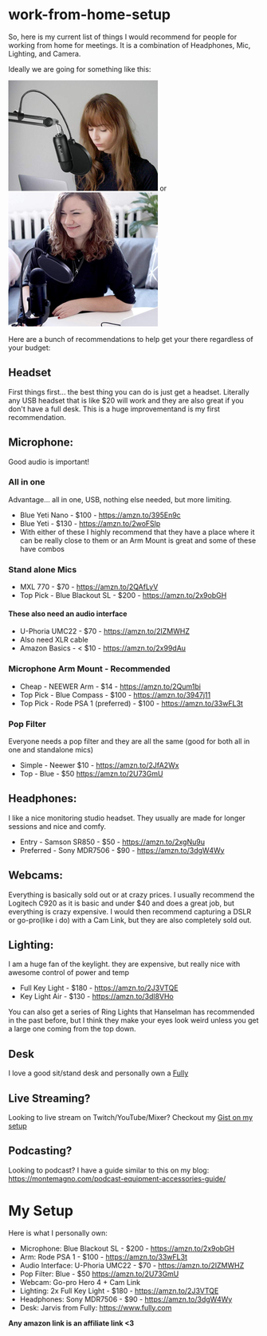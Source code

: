 # work-from-home-setup

So, here is my current list of things I would recommend for people for working from home for meetings. It is a combination of Headphones, Mic, Lighting, and Camera.

Ideally we are going for something like this:

![Mic setup with arm](mic1.png) or ![Mic setup on desk](mic2.png)

Here are a bunch of recommendations to help get your there regardless of your budget:

## Headset 
First things first... the best thing you can do is just get a headset. Literally any USB headset that is like $20 will work and they are also great if you don't have a full desk. This is a huge improvementand is my first recommendation.

## Microphone:
Good audio is important!
### All in one 
Advantage... all in one, USB, nothing else needed, but more limiting.

* Blue Yeti Nano - $100 - https://amzn.to/395En9c
* Blue Yeti - $130 - https://amzn.to/2woFSlp
* With either of these I highly recommend that they have a place where it can be really close to them or an Arm Mount is great and some of these have combos

### Stand alone Mics
* MXL 770 - $70 - https://amzn.to/2QAfLyV
* Top Pick - Blue Blackout SL - $200 - https://amzn.to/2x9obGH

#### These also need an audio interface
* U-Phoria UMC22 - $70 - https://amzn.to/2IZMWHZ
* Also need XLR cable
* Amazon Basics - < $10 - https://amzn.to/2x99dAu

### Microphone Arm Mount - Recommended
* Cheap - NEEWER Arm - $14 - https://amzn.to/2Qum1bi
* Top Pick - Blue Compass - $100 - https://amzn.to/3947j11
* Top Pick - Rode PSA 1 (preferred) - $100 - https://amzn.to/33wFL3t

### Pop Filter
Everyone needs a pop filter and they are all the same (good for both all in one and standalone mics)
* Simple - Neewer $10 - https://amzn.to/2JfA2Wx
* Top - Blue - $50 https://amzn.to/2U73GmU

## Headphones:
I like a nice monitoring studio headset. They usually are made for longer sessions and nice and comfy.
* Entry - Samson SR850 - $50 - https://amzn.to/2xgNu9u
* Preferred - Sony MDR7506 - $90 - https://amzn.to/3dgW4Wy

## Webcams:
Everything is basically sold out or at crazy prices. I usually recommend the Logitech C920 as it is basic and under $40 and does a great job, but everything is crazy expensive. I would then recommend capturing a DSLR or go-pro(like i do) with a Cam Link, but they are also completely sold out.

## Lighting:
I am a huge fan of the keylight. they are expensive, but really nice with awesome control of power and temp
* Full Key Light - $180 - https://amzn.to/2J3VTQE
* Key Light Air - $130 - https://amzn.to/3dl8VHo

You can also get a series of Ring Lights that Hanselman has recommended in the past before, but I think they make your eyes look weird unless you get a large one coming from the top down.

## Desk
I love a good sit/stand desk and personally own a [Fully](https://www.fully.com/)

## Live Streaming?
Looking to live stream on Twitch/YouTube/Mixer? Checkout my [Gist on my setup](https://gist.github.com/jamesmontemagno/72f513bff91678b2c0130a4427f21f0d)

## Podcasting?
Looking to podcast? I have a guide similar to this on my blog: https://montemagno.com/podcast-equipment-accessories-guide/


# My Setup

Here is what I personally own:

* Microphone: Blue Blackout SL - $200 - https://amzn.to/2x9obGH
* Arm: Rode PSA 1 - $100 - https://amzn.to/33wFL3t
* Audio Interface: U-Phoria UMC22 - $70 - https://amzn.to/2IZMWHZ
* Pop Filter: Blue - $50 https://amzn.to/2U73GmU
* Webcam: Go-pro Hero 4 + Cam Link 
* Lighting:  2x Full Key Light - $180 - https://amzn.to/2J3VTQE
* Headphones: Sony MDR7506 - $90 - https://amzn.to/3dgW4Wy
* Desk: Jarvis from Fully: https://www.fully.com

__Any amazon link is an affiliate link <3__
